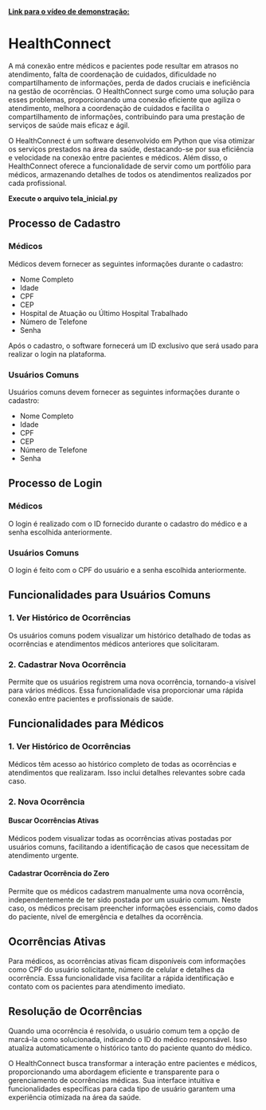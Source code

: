 [**Link para o vídeo de demonstração:**](https://youtu.be/bQw-vOarQqo)

# HealthConnect

A má conexão entre médicos e pacientes pode resultar em atrasos no atendimento, falta de coordenação de cuidados, dificuldade no compartilhamento de informações, perda de dados cruciais e ineficiência na gestão de ocorrências. O HealthConnect surge como uma solução para esses problemas, proporcionando uma conexão eficiente que agiliza o atendimento, melhora a coordenação de cuidados e facilita o compartilhamento de informações, contribuindo para uma prestação de serviços de saúde mais eficaz e ágil.

O HealthConnect é um software desenvolvido em Python que visa otimizar os serviços prestados na área da saúde, destacando-se por sua eficiência e velocidade na conexão entre pacientes e médicos. Além disso, o HealthConnect oferece a funcionalidade de servir como um portfólio para médicos, armazenando detalhes de todos os atendimentos realizados por cada profissional.

**Execute o arquivo tela_inicial.py**

## Processo de Cadastro

### Médicos

Médicos devem fornecer as seguintes informações durante o cadastro:

- Nome Completo
- Idade
- CPF
- CEP
- Hospital de Atuação ou Último Hospital Trabalhado
- Número de Telefone
- Senha

Após o cadastro, o software fornecerá um ID exclusivo que será usado para realizar o login na plataforma.

### Usuários Comuns

Usuários comuns devem fornecer as seguintes informações durante o cadastro:

- Nome Completo
- Idade
- CPF
- CEP
- Número de Telefone
- Senha

## Processo de Login

### Médicos

O login é realizado com o ID fornecido durante o cadastro do médico e a senha escolhida anteriormente.

### Usuários Comuns

O login é feito com o CPF do usuário e a senha escolhida anteriormente.

## Funcionalidades para Usuários Comuns

### 1. Ver Histórico de Ocorrências

Os usuários comuns podem visualizar um histórico detalhado de todas as ocorrências e atendimentos médicos anteriores que solicitaram.

### 2. Cadastrar Nova Ocorrência

Permite que os usuários registrem uma nova ocorrência, tornando-a visível para vários médicos. Essa funcionalidade visa proporcionar uma rápida conexão entre pacientes e profissionais de saúde.

## Funcionalidades para Médicos

### 1. Ver Histórico de Ocorrências

Médicos têm acesso ao histórico completo de todas as ocorrências e atendimentos que realizaram. Isso inclui detalhes relevantes sobre cada caso.

### 2. Nova Ocorrência

#### Buscar Ocorrências Ativas

Médicos podem visualizar todas as ocorrências ativas postadas por usuários comuns, facilitando a identificação de casos que necessitam de atendimento urgente.

#### Cadastrar Ocorrência do Zero

Permite que os médicos cadastrem manualmente uma nova ocorrência, independentemente de ter sido postada por um usuário comum. Neste caso, os médicos precisam preencher informações essenciais, como dados do paciente, nível de emergência e detalhes da ocorrência.

## Ocorrências Ativas

Para médicos, as ocorrências ativas ficam disponíveis com informações como CPF do usuário solicitante, número de celular e detalhes da ocorrência. Essa funcionalidade visa facilitar a rápida identificação e contato com os pacientes para atendimento imediato.

## Resolução de Ocorrências

Quando uma ocorrência é resolvida, o usuário comum tem a opção de marcá-la como solucionada, indicando o ID do médico responsável. Isso atualiza automaticamente o histórico tanto do paciente quanto do médico.

O HealthConnect busca transformar a interação entre pacientes e médicos, proporcionando uma abordagem eficiente e transparente para o gerenciamento de ocorrências médicas. Sua interface intuitiva e funcionalidades específicas para cada tipo de usuário garantem uma experiência otimizada na área da saúde.

